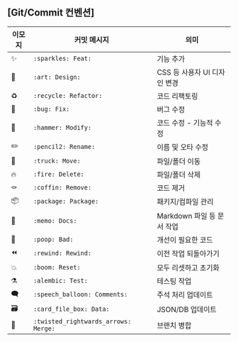 ## [Git/Commit 컨벤션]

| 이모지 | 커밋 메시지 | 의미 |
|----------|--------------------------------------------------|------------------------------|
| ✨      | `:sparkles: Feat: `                               |  기능 추가 |
| 🎨      | `:art: Design: `                                  |  CSS 등 사용자 UI 디자인 변경 |
| ♻️      | `:recycle: Refactor: `                            |  코드 리팩토링 |
| 🐛      | `:bug: Fix: `                                     |  버그 수정 |
| 🔨      | `:hammer: Modify: `                               |  코드 수정 - 기능적 수정 |
| ✏️      | `:pencil2: Rename: `                              |  이름 및 오타 수정 |
| 🚚      | `:truck: Move: `                                  |  파일/폴더 이동 |
| 🔥      | `:fire: Delete: `                                 |  파일/폴더 삭제 |
| ⚰️      | `:coffin: Remove: `                               |  코드 제거 |
| 📦      | `:package: Package: `                             |  패키지/컴파일 관리 |
| 📝      | `:memo: Docs: `                                   |  Markdown 파일 등 문서 작업 |
| 💩      | `:poop: Bad: `                                    |  개선이 필요한 코드 |
| ⏪      | `:rewind: Rewind: `                               |  이전 작업 되돌아가기 |
| 💥      | `:boom: Reset: `                                  |  모두 리셋하고 초기화 |
| ⚗️      | `:alembic: Test: `                                |  테스팅 작업 |
| 🗨️      | `:speech_balloon: Comments: `                     | 주석 처리 업데이트 |
| 🗃️      | `:card_file_box: Data: `                          | JSON/DB 업데이트 |
| 🔀      | `:twisted_rightwards_arrows: Merge: `             | 브랜치 병합 |



